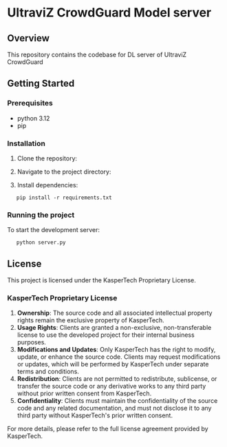 # UltraviZ CrowdGuard Model server


## Overview

This repository contains the codebase for DL server of UltraviZ CrowdGuard

## Getting Started

### Prerequisites

- python 3.12
- pip

### Installation

1. Clone the repository:
   
2. Navigate to the project directory:
3. Install dependencies:

```
   pip install -r requirements.txt
```

### Running the project

To start the development server:

```
   python server.py
```
## License

This project is licensed under the KasperTech Proprietary License.

### KasperTech Proprietary License

1. **Ownership**: The source code and all associated intellectual property rights remain the exclusive property of KasperTech.
2. **Usage Rights**: Clients are granted a non-exclusive, non-transferable license to use the developed project for their internal business purposes.
3. **Modifications and Updates**: Only KasperTech has the right to modify, update, or enhance the source code. Clients may request modifications or updates, which will be performed by KasperTech under separate terms and conditions.
4. **Redistribution**: Clients are not permitted to redistribute, sublicense, or transfer the source code or any derivative works to any third party without prior written consent from KasperTech.
5. **Confidentiality**: Clients must maintain the confidentiality of the source code and any related documentation, and must not disclose it to any third party without KasperTech's prior written consent.

For more details, please refer to the full license agreement provided by KasperTech.
